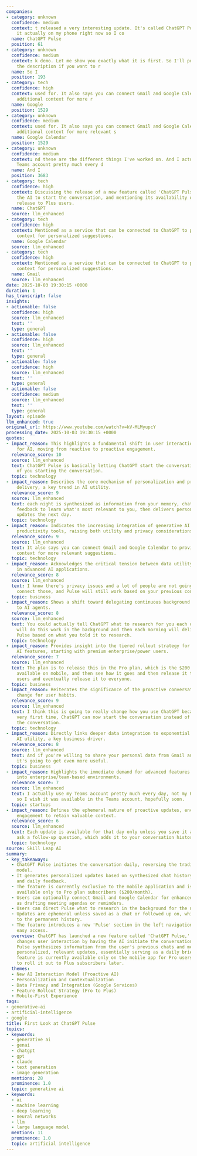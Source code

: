 ```yaml
---
companies:
- category: unknown
  confidence: medium
  context: t released a very interesting update. It's called ChatGPT Pulse. I have
    it actually on my phone right now so I co
  name: ChatGPT Pulse
  position: 61
- category: unknown
  confidence: medium
  context: k demo. Let me show you exactly what it is first. So I'll put a link in
    the description if you want to r
  name: So I
  position: 193
- category: tech
  confidence: high
  context: used for. It also says you can connect Gmail and Google Calendar to provide
    additional context for more r
  name: Google
  position: 1529
- category: unknown
  confidence: medium
  context: used for. It also says you can connect Gmail and Google Calendar to provide
    additional context for more relevant s
  name: Google Calendar
  position: 1529
- category: unknown
  confidence: medium
  context: nd these are the different things I've worked on. And I actually use my
    Teams account pretty much every d
  name: And I
  position: 3683
- category: tech
  confidence: high
  context: Discussing the release of a new feature called 'ChatGPT Pulse' which allows
    the AI to start the conversation, and mentioning its availability on Pro and planned
    release to Plus users.
  name: ChatGPT
  source: llm_enhanced
- category: tech
  confidence: high
  context: Mentioned as a service that can be connected to ChatGPT to provide additional
    context for personalized suggestions.
  name: Google Calendar
  source: llm_enhanced
- category: tech
  confidence: high
  context: Mentioned as a service that can be connected to ChatGPT to provide additional
    context for personalized suggestions.
  name: Gmail
  source: llm_enhanced
date: 2025-10-03 19:30:15 +0000
duration: 1
has_transcript: false
insights:
- actionable: false
  confidence: high
  source: llm_enhanced
  text: ''
  type: general
- actionable: false
  confidence: high
  source: llm_enhanced
  text: ''
  type: general
- actionable: false
  confidence: high
  source: llm_enhanced
  text: ''
  type: general
- actionable: false
  confidence: medium
  source: llm_enhanced
  text: ''
  type: general
layout: episode
llm_enhanced: true
original_url: https://www.youtube.com/watch?v=kV-MLMyupcY
processing_date: 2025-10-03 19:30:15 +0000
quotes:
- impact_reason: This highlights a fundamental shift in user interaction paradigm
    for AI, moving from reactive to proactive engagement.
  relevance_score: 10
  source: llm_enhanced
  text: ChatGPT Pulse is basically letting ChatGPT start the conversation instead
    of you starting the conversation.
  topic: technology
- impact_reason: Describes the core mechanism of personalization and proactive information
    delivery, a key trend in AI utility.
  relevance_score: 9
  source: llm_enhanced
  text: each night is synthesized as information from your memory, chat history, direct
    feedback to learn what's most relevant to you, then delivers personalized focus
    updates the next day.
  topic: technology
- impact_reason: Indicates the increasing integration of generative AI with personal
    productivity tools, raising both utility and privacy considerations.
  relevance_score: 9
  source: llm_enhanced
  text: It also says you can connect Gmail and Google Calendar to provide additional
    context for more relevant suggestions.
  topic: technology
- impact_reason: Acknowledges the critical tension between data utility and user privacy
    in advanced AI applications.
  relevance_score: 8
  source: llm_enhanced
  text: I know there's privacy issues and a lot of people are not going to want to
    connect those, and Pulse will still work based on your previous conversations.
  topic: business
- impact_reason: Shows a shift toward delegating continuous background research tasks
    to AI agents.
  relevance_score: 8
  source: llm_enhanced
  text: You could actually tell ChatGPT what to research for you each day. So you
    will do this work in the background and then each morning will deliver you a new
    Pulse based on what you told it to research.
  topic: technology
- impact_reason: Provides insight into the tiered rollout strategy for new, high-value
    AI features, starting with premium enterprise/power users.
  relevance_score: 7
  source: llm_enhanced
  text: The plan is to release this in the Pro plan, which is the $200 plan, only
    available on mobile, and then see how it goes and then release it to the Plus
    users and eventually release it to everyone.
  topic: business
- impact_reason: Reiterates the significance of the proactive conversational model
    change for user habits.
  relevance_score: 9
  source: llm_enhanced
  text: I think this is going to really change how you use ChatGPT because for the
    very first time, ChatGPT can now start the conversation instead of you starting
    the conversation.
  topic: technology
- impact_reason: Directly links deeper data integration to exponential increases in
    AI utility, a key business driver.
  relevance_score: 8
  source: llm_enhanced
  text: And if you're willing to share your personal data from Gmail and Calendar,
    it's going to get even more useful.
  topic: business
- impact_reason: Highlights the immediate demand for advanced features to be integrated
    into enterprise/team-based environments.
  relevance_score: 7
  source: llm_enhanced
  text: I actually use my Teams account pretty much every day, not my Pro account,
    so I wish it was available in the Teams account, hopefully soon.
  topic: startups
- impact_reason: Defines the ephemeral nature of proactive updates, encouraging immediate
    engagement to retain valuable context.
  relevance_score: 6
  source: llm_enhanced
  text: Each update is available for that day only unless you save it as a chat or
    ask a follow-up question, which adds it to your conversation history.
  topic: technology
source: Skill Leap AI
summary:
- key_takeaways:
  - ChatGPT Pulse initiates the conversation daily, reversing the traditional user-starts-the-chat
    model.
  - It generates personalized updates based on synthesized chat history, memories,
    and daily feedback.
  - The feature is currently exclusive to the mobile application and is initially
    available only to Pro plan subscribers ($200/month).
  - Users can optionally connect Gmail and Google Calendar for enhanced context, such
    as drafting meeting agendas or reminders.
  - Users can direct Pulse what to research in the background for the next day's update.
  - Updates are ephemeral unless saved as a chat or followed up on, which adds them
    to the permanent history.
  - The feature introduces a new 'Pulse' section in the left navigation panel for
    easy access.
  overview: ChatGPT has launched a new feature called 'ChatGPT Pulse,' which fundamentally
    changes user interaction by having the AI initiate the conversation once per day.
    Pulse synthesizes information from the user's previous chats and memories to deliver
    personalized, relevant updates, essentially serving as a daily briefing. This
    feature is currently available only on the mobile app for Pro users, with plans
    to roll it out to Plus subscribers later.
  themes:
  - New AI Interaction Model (Proactive AI)
  - Personalization and Contextualization
  - Data Privacy and Integration (Google Services)
  - Feature Rollout Strategy (Pro to Plus)
  - Mobile-First Experience
tags:
- generative-ai
- artificial-intelligence
- google
title: First Look at ChatGPT Pulse
topics:
- keywords:
  - generative ai
  - genai
  - chatgpt
  - gpt
  - claude
  - text generation
  - image generation
  mentions: 28
  prominence: 1.0
  topic: generative ai
- keywords:
  - ai
  - machine learning
  - deep learning
  - neural networks
  - llm
  - large language model
  mentions: 11
  prominence: 1.0
  topic: artificial intelligence
---
```


<!-- Episode automatically generated from analysis data -->
<!-- Processing completed: 2025-10-03 19:30:15 UTC -->
